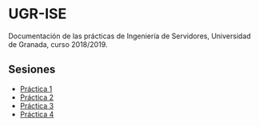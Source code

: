# UGR-ISE

Documentación de las prácticas de Ingeniería de Servidores, Universidad de Granada, curso 2018/2019.

## Sesiones
- [Práctica 1](https://github.com/JavierBejMen/UGR-ISE/blob/master/sesion1.md)
- [Práctica 2](https://github.com/JavierBejMen/UGR-ISE/blob/master/sesion2.md)
- [Práctica 3](https://github.com/JavierBejMen/UGR-ISE/blob/master/sesion3.md)
- [Práctica 4](https://github.com/JavierBejMen/UGR-ISE/blob/master/sesion4.md)
